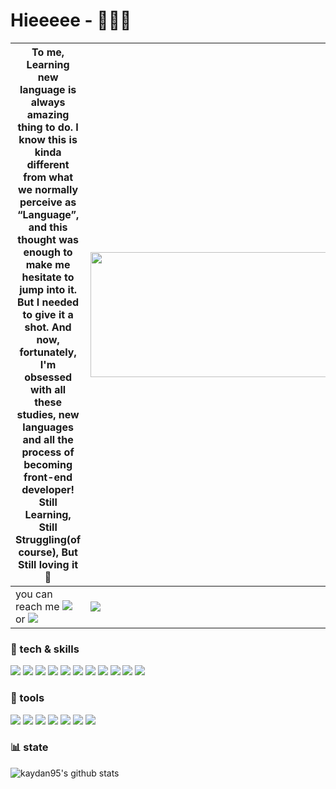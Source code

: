 # Hieeeee - 🙋🏻‍♀️ 


| To me, Learning new language is always amazing thing to do. I know this is kinda different from what we normally perceive as “Language”, and this thought was enough to make me hesitate to jump into it. But I needed to give it a shot. And now, fortunately, I'm obsessed with all these studies, new languages and all the process of becoming front-end developer! Still Learning, Still Struggling(of course), But Still loving it🧡 | <img src="https://user-images.githubusercontent.com/85853145/212587080-5e40873a-6255-4f1f-a729-70fd1b9adfe4.PNG" width="950" height="200"> |
| ------ | ------ |
| you can reach me <img src="https://img.shields.io/badge/-kyori0515@gmail.com-EA4335?style=flat&logo=Gmail&logoColor=white"> or <img src="https://img.shields.io/badge/-kyori0515@naver.com-03C75A?style=flat&logo=Naver&logoColor=white"> | <a href="https://www.notion.so/AboutME-f19f9ca8d9c34ab3ba0fcced5ae628b0" target="_blank"><img src="https://img.shields.io/badge/-My Portfolio is here :)-000000?style=flat&logo=Notion&logoColor=white"></a> |




  
###  :pushpin: tech & skills 
<img src="https://img.shields.io/badge/-Vue.js-4FC08D?style=flat-square&logo=vue.js&logoColor=white"> <img src="https://img.shields.io/badge/-React-61DAFB?style=flat-square&logo=React&logoColor=white"> <img src="https://img.shields.io/badge/-TypeScript-3178C6?style=flat-square&logo=TypeScript&logoColor=white"> <img src="https://img.shields.io/badge/-JavaScript-F7DF1E?style=flat-square&logo=JavaScript&logoColor=white"> <img src="https://img.shields.io/badge/-Java-007396?style=flat-square&logo=Java&logoColor=white"> <img src="https://img.shields.io/badge/-Node.js-339933?style=flat-square&logo=Node.js&logoColor=white"> <img src="https://img.shields.io/badge/-HTML5-E34F26?style=flat-square&logo=HTML5&logoColor=white"> <img src="https://img.shields.io/badge/-CSS3-1572B6?style=flat-square&logo=CSS3&logoColor=white"> <img src="https://img.shields.io/badge/-MongoDB-47A248?style=flat-square&logo=MongoDB&logoColor=white"> <img src="https://img.shields.io/badge/-GraphQL-E10098?style=flat-square&logo=GraphQL&logoColor=white"> <img src="https://img.shields.io/badge/-Apollo%20GraphQL-311C87?style=flat-square&logo=Apollo%20GraphQL&logoColor=white">

  
### :pushpin: tools
<img src="https://img.shields.io/badge/-Slack-4A154B?style=flat-square&logo=Slack&logoColor=white"> <img src="https://img.shields.io/badge/-Trello-0052CC?style=flat-square&logo=Trello&logoColor=white"> <img src="https://img.shields.io/badge/-Postman-FF6C37?style=flat-square&logo=Postman&logoColor=white"> <img src="https://img.shields.io/badge/-Github-181717?style=flat-square&logo=Github&logoColor=white"> <img src="https://img.shields.io/badge/-Git-F05032?style=flat-square&logo=Git&logoColor=white"> <img src="https://img.shields.io/badge/-Figma-F24E1E?style=flat-square&logo=Figma&logoColor=white"> <img src="https://img.shields.io/badge/-Notion-000000?style=flat-square&logo=Notion&logoColor=white"> 

  
### :bar_chart: state
![kaydan95's github stats](https://github-readme-stats.vercel.app/api?username=kaydan95&theme=tokyonight&show_icons=true)
<!-- [![kaydan95's github stats](https://github-readme-stats.vercel.app/api/top-langs/?username=kaydan95&show_icons=true&hide_border=true&theme=discord_old_blurple)](https://github.com/kaydan95) -->
